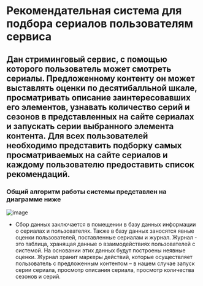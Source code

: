 # Рекомендательная система для подбора сериалов пользователям сервиса
## Дан стриминговый сервис, с помощью которого пользователь может смотреть сериалы. Предложенному контенту он может выставлять оценки по десятибалльной шкале, просматривать описание заинтересовавших его элементов, узнавать количество серий и сезонов в представленных на сайте сериалах и запускать серии выбранного элемента контента.  Для всех пользователей необходимо представить подборку самых просматриваемых на сайте сериалов и каждому пользователю предоставить список рекомендаций.
### Общий алгоритм работы системы представлен на диаграмме ниже
![image](https://github.com/user-attachments/assets/204684f0-bcd2-480e-940e-4aa0e568f645)
* Сбор данных заключается в помещении в базу данных информации о сериалах и пользователях. Также в базу данных заносятся явные оценки пользователей, поставленные сериалам и журнал. Журнал - это таблица, хранящая данные о взаимодействиях пользователей с системой. На основании этих данных будут построены неявные оценки. Журнал хранит маркеры действий, которые осуществляет пользователь с предложенным контентом – в нашем случае запуск серии сериала, просмотр описания сериала, просмотр количества сезонов и серий.  
